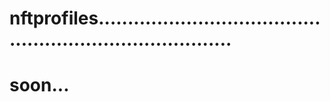 # nftprofiles............................................................................
# soon...
